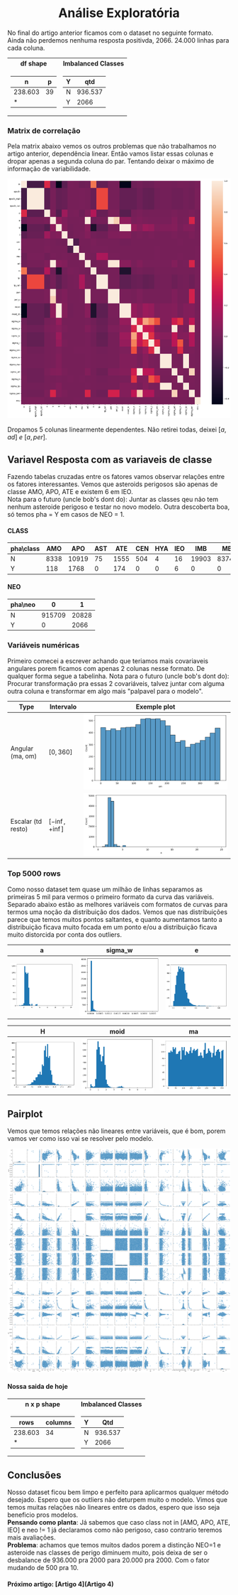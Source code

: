 <h1 style="text-align: center;">Análise Exploratória</h1>

No final do artigo anterior ficamos com o dataset no seguinte formato. Ainda não perdemos nenhuma resposta positivda, 2066. 24.000 linhas para cada coluna.

<table>
<tr><th> df shape </th><th> Imbalanced Classes  </th></tr>
<tr><td>

| n       | p   |
| ------- | --- |
| 238.603 | 39  |
| \*      |

</td><td>

| Y   | qtd     |
| --- | ------- |
| N   | 936.537 |
| Y   | 2066    |

</td></tr> </table>

<h3 style="text-align: left;">Matrix de correlação</h3>

Pela matrix abaixo vemos os outros problemas que não trabalhamos no artigo anterior, dependência linear. Então vamos listar essas colunas e dropar apenas a segunda coluna do par. Tentando deixar o máximo de informação de variabilidade.

![images/output_7_1.png](images/output_7_1.png)

Dropamos 5 colunas linearmente dependentes. Não retirei todas, deixei $[a,ad] \  e \ [a,per]$.

## Variavel Resposta com as variaveis de classe

Fazendo tabelas cruzadas entre os fatores vamos observar relações entre os fatores interessantes. Vemos que asteroids perigosos são apenas de classe AMO, APO, ATE e existem 6 em IEO.  
Nota para o futuro (uncle bob's dont do): Juntar as classes qeu não tem nenhum asteroide perigoso e testar no novo modelo. Outra descoberta boa, só temos pha = Y em casos de NEO = 1.

#### CLASS

| pha\class | AMO  | APO   | AST | ATE  | CEN | HYA | IEO | IMB   | MBA    | MCA   | OMB   | TJN  | TNO  |
| --------- | ---- | ----- | --- | ---- | --- | --- | --- | ----- | ------ | ----- | ----- | ---- | ---- |
| N         | 8338 | 10919 | 75  | 1555 | 504 | 4   | 16  | 19903 | 837430 | 18356 | 27815 | 8160 | 3462 |
| Y         | 118  | 1768  | 0   | 174  | 0   | 0   | 6   | 0     | 0      | 0     | 0     | 0    | 0    |

#### NEO

| pha\neo | 0      | 1     |
| ------- | ------ | ----- |
| N       | 915709 | 20828 |
| Y       | 0      | 2066  |

### Variáveis numéricas

Primeiro comecei a escrever achando que teriamos mais covariaveis angulares porem ficamos com apenas 2 colunas nesse formato. De qualquer forma segue a tabelinha.
Nota para o futuro (uncle bob's dont do): Procurar transformação pra essas 2 covariáveis, talvez juntar com alguma outra coluna e transformar em algo mais "palpavel para o modelo".

| Type               | Intervalo       | Exemple plot                                      |
| ------------------ | --------------- | ------------------------------------------------- |
| Angular (ma, om)   | $[0,360]$       | ![images/output_10_0.png](images/output_10_1.png) |
| Escalar (td resto) | $[-\inf,+\inf]$ | ![images/output_9_1.png](images/output_9_1.png)   |

### Top 5000 rows

Como nosso dataset tem quase um milhão de linhas separamos as primeiras 5 mil para vermos o primeiro formato da curva das variáveis.  
Separado abaixo estão as melhores variáveis com formatos de curvas para termos uma noção da distribuição dos dados. Vemos que nas distribuições parece que temos muitos pontos saltantes, e quanto aumentamos tanto a distribuição ficava muito focada em um ponto e/ou a distribuição ficava muito distorcida por conta dos outliers.

| a                                                 | sigma_w                                           | e                                                 |
| ------------------------------------------------- | ------------------------------------------------- | ------------------------------------------------- |
| ![images/output_20_0.png](images/output_20_0.png) | ![images/output_22_0.png](images/output_22_0.png) | ![images/output_22_0.png](images/output_23_0.png) |

| H                                                 | moid                                              | ma                                                |
| ------------------------------------------------- | ------------------------------------------------- | ------------------------------------------------- |
| ![images/output_21_0.png](images/output_21_0.png) | ![images/output_18_0.png](images/output_18_0.png) | ![images/output_19_0.png](images/output_19_0.png) |

## Pairplot

Vemos que temos relações não lineares entre variáveis, que é bom, porem vamos ver como isso vai se resolver pelo modelo.

![images/output_19_0.png](images/output_25_0.png)

#### Nossa saida de hoje

<table>
<tr><th> n x p shape </th><th> Imbalanced Classes  </th></tr>
<tr><td>

| rows    | columns |
| ------- | ------- |
| 238.603 | 34      |
| \*      |

</td><td>

| Y   | Qtd     |
| --- | ------- |
| N   | 936.537 |
| Y   | 2066    |

</td></tr> </table>

## Conclusões

Nosso dataset ficou bem limpo e perfeito para aplicarmos qualquer método desejado. Espero que os outliers não deturpem muito o modelo. Vimos que temos muitas relações não lineares entre os dados, espero que isso seja beneficio pros modelos.  
**Pensando como planta**:
Já sabemos que caso class not in [AMO, APO, ATE, IEO] e neo != 1 já declaramos como não perigoso, caso contrario teremos mais avaliações.  
**Problema**: achamos que temos muitos dados porem a distinção NEO=1 e asteroide nas classes de perigo diminuem muito, pois deixa de ser o desbalance de 936.000 pra 2000 para 20.000 pra 2000. Com o fator mudando de 500 pra 10.

#### Próximo artigo: [Artigo 4](Artigo 4)
